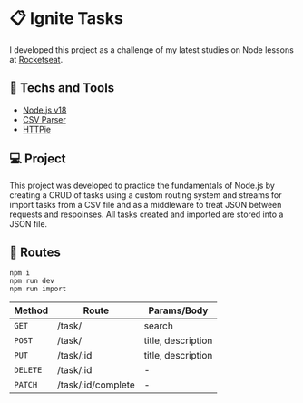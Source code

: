 # 📋 Ignite Tasks
I developed this project as a challenge of my latest studies on Node lessons at [Rocketseat](https://www.rocketseat.com.br).

## 🚀 Techs and Tools
- [Node.js v18](https://nodejs.org/)
- [CSV Parser](https://csv.js.org/)
- [HTTPie](https://httpie.io/)

## 💻 Project
This project was developed to practice the fundamentals of Node.js by creating a CRUD of tasks using a custom routing system and streams for import tasks from a CSV file and as a middleware to treat JSON between requests and respoinses. All tasks created and imported are stored into a JSON file.

## 🔗 Routes
```shell
npm i
npm run dev
npm run import
```

| Method      | Route               | Params/Body        |
| ----------- | ------------------- | -------------------|
| ``GET``     | /task/              | search             |
| ``POST``    | /task/              | title, description |
| ``PUT``     | /task/:id           | title, description |
| ``DELETE``  | /task/:id           | -                  |
| ``PATCH``   | /task/:id/complete  | -                  |
